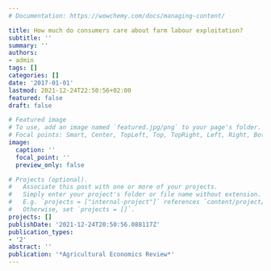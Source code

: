 ```yaml
---
# Documentation: https://wowchemy.com/docs/managing-content/

title: How much do consumers care about farm labour exploitation?
subtitle: ''
summary: ''
authors:
- admin
tags: []
categories: []
date: '2017-01-01'
lastmod: 2021-12-24T22:50:56+02:00
featured: false
draft: false

# Featured image
# To use, add an image named `featured.jpg/png` to your page's folder.
# Focal points: Smart, Center, TopLeft, Top, TopRight, Left, Right, BottomLeft, Bottom, BottomRight.
image:
  caption: ''
  focal_point: ''
  preview_only: false

# Projects (optional).
#   Associate this post with one or more of your projects.
#   Simply enter your project's folder or file name without extension.
#   E.g. `projects = ["internal-project"]` references `content/project/deep-learning/index.md`.
#   Otherwise, set `projects = []`.
projects: []
publishDate: '2021-12-24T20:50:56.088117Z'
publication_types:
- '2'
abstract: ''
publication: '*Agricultural Economics Review*'
---
```

